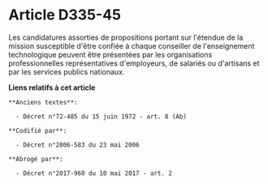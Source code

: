 # Article D335-45

Les candidatures assorties de propositions portant sur l'étendue de la mission susceptible d'être confiée à chaque conseiller
de l'enseignement technologique peuvent être présentées par les organisations professionnelles représentatives d'employeurs,
de salariés ou d'artisans et par les services publics nationaux.

**Liens relatifs à cet article**

	**Anciens textes**:

	  - Décret n°72-485 du 15 juin 1972 - art. 8 (Ab)

	**Codifié par**:

	  - Décret n°2006-583 du 23 mai 2006

	**Abrogé par**:

	  - Décret n°2017-960 du 10 mai 2017 - art. 2
